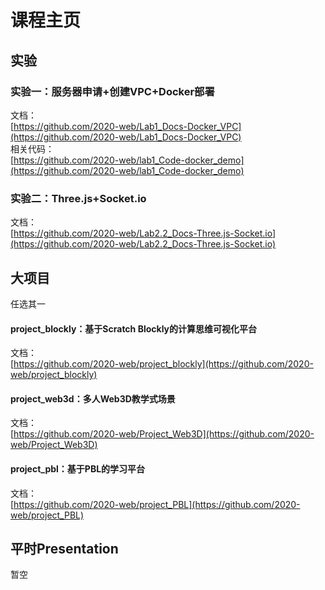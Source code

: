 # 课程主页
## 实验
### 实验一：服务器申请+创建VPC+Docker部署
文档：  
[https://github.com/2020-web/Lab1_Docs-Docker_VPC](https://github.com/2020-web/Lab1_Docs-Docker_VPC)  
相关代码：  
[https://github.com/2020-web/lab1_Code-docker_demo](https://github.com/2020-web/lab1_Code-docker_demo)

### 实验二：Three.js+Socket.io
文档：  
[https://github.com/2020-web/Lab2.2_Docs-Three.js-Socket.io](https://github.com/2020-web/Lab2.2_Docs-Three.js-Socket.io)  

## 大项目
任选其一  
#### project_blockly：基于Scratch Blockly的计算思维可视化平台  
文档：  
[https://github.com/2020-web/project_blockly](https://github.com/2020-web/project_blockly)  

#### project_web3d：多人Web3D教学式场景
文档：  
[https://github.com/2020-web/Project_Web3D](https://github.com/2020-web/Project_Web3D)  

#### project_pbl：基于PBL的学习平台  
文档：    
[https://github.com/2020-web/project_PBL](https://github.com/2020-web/project_PBL)  

## 平时Presentation
暂空  


